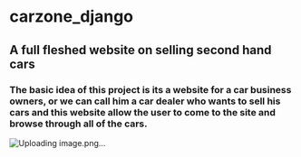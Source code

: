 # carzone_django 
## A full fleshed website on selling second hand cars
### The basic idea of this project is its a website for a car business owners, or we can call him a car dealer who wants to sell his cars and this website allow the user to come to the site and browse through all of the cars.
![Uploading image.png…]()


